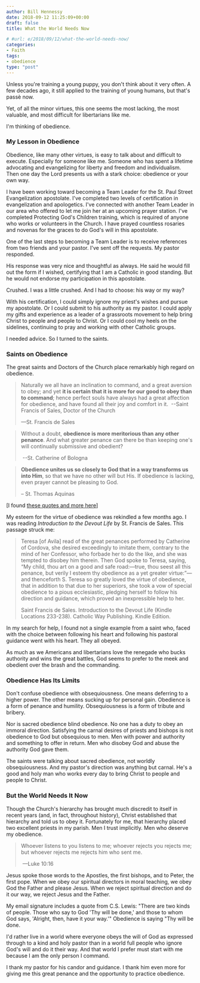 ```yaml
---
author: Bill Hennessy
date: 2018-09-12 11:25:09+00:00
draft: false
title: What the World Needs Now

# #url: e/2018/09/12/what-the-world-needs-now/
categories:
- Faith
tags:
- obedience
type: "post"
---
```





Unless you're training a young puppy, you don't think about it very often. A few decades ago, it still applied to the training of young humans, but that's passè now. 







Yet, of all the minor virtues, this one seems the most lacking, the most valuable, and most difficult for libertarians like me. 







I'm thinking of obedience. 







### My Lesson in Obedience







Obedience, like many other virtues, is easy to talk about and difficult to execute. Especially for someone like me. Someone who has spent a lifetime advocating and evangelizing for liberty and freedom and individualism. Then one day the Lord presents us with a stark choice: obedience or your own way.







I have been working toward becoming a Team Leader for the St. Paul Street Evangelization apostolate. I've completed two levels of certification in evangelization and apologetics. I've connected with another Team Leader in our area who offered to let me join her at an upcoming prayer station. I've completed Protecting God's Children training, which is required of anyone who works or volunteers in the Church. I have prayed countless rosaries and novenas for the graces to do God's will in this apostolate. 







One of the last steps to becoming a Team Leader is to receive references from two friends and your pastor. I've sent off the requests. My pastor responded.







His response was very nice and thoughtful as always. He said he would fill out the form if I wished, certifying that I am a Catholic in good standing. But he would not endorse my participation in this apostolate. 







Crushed. I was a little crushed. And I had to choose: his way or my way?







With his certification, I could simply ignore my priest's wishes and pursue my apostolate. Or I could submit to his authority as my pastor. I could apply my gifts and experience as a leader of a grassroots movement to help bring Christ to people and people to Christ. Or I could cool my heels on the sidelines, continuing to pray and working with other Catholic groups.







I needed advice. So I turned to the saints.







### Saints on Obedience







The great saints and Doctors of the Church place remarkably high regard on obedience.







> Naturally we all have an inclination to command, and a great aversion to obey; and yet **it is certain that it is more for our good to obey than to command**; hence perfect souls have always had a great affection for obedience, and have found all their joy and comfort in it.  --Saint Francis of Sales, Doctor of the Church
> 
> —St. Francis de Sales







> Without a doubt, **obedience is more meritorious than any other penance**. And what greater penance can there be than keeping one's will continually submissive and obedient? 
> 
>  --St. Catherine of Bologna







> **Obedience unites us so closely to God that in a way transforms us into Him**, so that we have no other will but His. If obedience is lacking, even prayer cannot be pleasing to God.  
> 
> – St. Thomas Aquinas







[I found [these quotes and more here](https://thecatholicreader.blogspot.com/2012/12/obedience-quotes.html)]







My esteem for the virtue of obedience was rekindled a few months ago. I was reading _Introduction to the Devout Life_ by St. Francis de Sales. This passage struck me:







> Teresa [of Avila] read of the great penances performed by Catherine of Cordova, she desired exceedingly to imitate them, contrary to the mind of her Confessor, who forbade her to do the like, and she was tempted to disobey him therein. Then God spoke to Teresa, saying, “My child, thou art on a good and safe road:—true, thou seest all this penance, but verily I esteem thy obedience as a yet greater virtue:”—and thenceforth S. Teresa so greatly loved the virtue of obedience, that in addition to that due to her superiors, she took a vow of special obedience to a pious ecclesiastic, pledging herself to follow his direction and guidance, which proved an inexpressible help to her.
> 
> Saint Francis de Sales. Introduction to the Devout Life (Kindle Locations 233-238). Catholic Way Publishing. Kindle Edition.







  
In my search for help, I found not a single example from a saint who, faced with the choice between following his heart and following his pastoral guidance went with his heart. They all obeyed.







As much as we Americans and libertarians love the renegade who bucks authority and wins the great battles, God seems to prefer to the meek and obedient over the brash and the commanding. 







### Obedience Has Its Limits







Don't confuse obedience with obsequiousness. One means deferring to a higher power. The other means sucking up for personal gain. Obedience is a form of penance and humility. Obsequiousness is a form of tribute and bribery. 







Nor is sacred obedience blind obedience. No one has a duty to obey an immoral direction. Satisfying the carnal desires of priests and bishops is not obedience to God but obsequious to men. Men with power and authority and something to offer in return. Men who disobey God and abuse the authority God gave them.







The saints were talking about sacred obedience, not worldly obsequiousness. And my pastor's direction was anything but carnal. He's a good and holy man who works every day to bring Christ to people and people to Christ. 







### But the World Needs It Now







Though the Church's hierarchy has brought much discredit to itself in recent years (and, in fact, throughout history), Christ established that hierarchy and told us to obey it. Fortunately for me, that hierarchy placed two excellent priests in my parish. Men I trust implicitly. Men who deserve my obedience. 







> Whoever listens to you listens to me; whoever rejects you rejects me; but whoever rejects me rejects him who sent me. 
> 
>  —Luke 10:16







Jesus spoke those words to the Apostles, the first bishops, and to Peter, the first pope. When we obey our spiritual directors in moral teaching, we obey God the Father and please Jesus. When we reject spiritual direction and do it our way, we reject Jesus and the Father.







My email signature includes a quote from C.S. Lewis: "There are two kinds of people. Those who say to God 'Thy will be done,' and those to whom God says, 'Alright, then, have it your way.'" Obedience is saying "Thy will be done. 







I'd rather live in a world where everyone obeys the will of God as expressed through to a kind and holy pastor than in a world full people who ignore God's will and do it their way. And that world I prefer must start with me because I am the only person I command.







I thank my pastor for his candor and guidance. I thank him even more for giving me this great penance and the opportunity to practice obedience.



